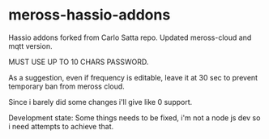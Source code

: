 # meross-hassio-addons
Hassio addons forked from Carlo Satta repo.
Updated meross-cloud and mqtt version.

MUST USE UP TO 10 CHARS PASSWORD.

As a suggestion, even if frequency is editable, leave it at 30 sec to prevent temporary ban from meross cloud.

Since i barely did some changes i'll give like 0 support.

Development state: Some things needs to be fixed, i'm not a node js dev so i need attempts to achieve that.
